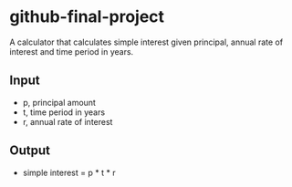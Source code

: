 # github-final-project

A calculator that calculates simple interest given principal, annual rate of interest and time period in years.

## Input
- p, principal amount
- t, time period in years
- r, annual rate of interest

## Output
- simple interest = p * t * r
